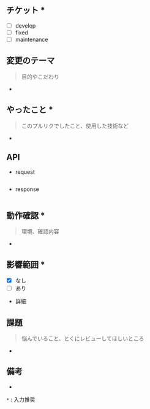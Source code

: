 ## チケット \*

- [ ] develop
- [ ] fixed
- [ ] maintenance

## 変更のテーマ

> 目的やこだわり

-

## やったこと \*

> このプルリクでしたこと、使用した技術など

-

## API

- request

```

```

- response

```

```

## 動作確認 \*

> 環境、確認内容

-

## 影響範囲 \*

- [x] なし
- [ ] あり

- 詳細

## 課題

> 悩んでいること、とくにレビューしてほしいところ

-

## 備考

-

`*` : 入力推奨
